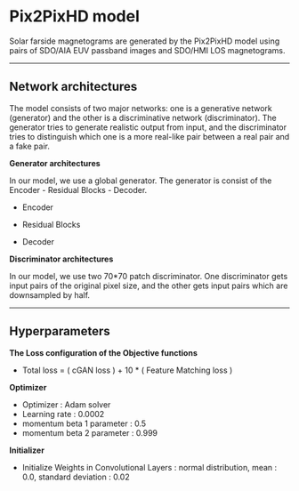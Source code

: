 Pix2PixHD model
=============
Solar farside magnetograms are generated by the Pix2PixHD model using pairs of SDO/AIA EUV passband images and SDO/HMI LOS magnetograms.   
   
   
_____________  
Network architectures
-------------
The model consists of two major networks: one is a generative network (generator) and the other is a discriminative network (discriminator).
The generator tries to generate realistic output from input, and the discriminator tries to distinguish which one is a more real-like pair between a real pair and a fake pair.  

__Generator architectures__

In our model, we use a global generator.
The generator is consist of the Encoder - Residual Blocks - Decoder.

* Encoder


* Residual Blocks


* Decoder


   
__Discriminator architectures__

In our model, we use two 70*70 patch discriminator.
One discriminator gets input pairs of the original pixel size, and the other gets input pairs which are downsampled by half.

   
_____________
Hyperparameters
-------------

__The Loss configuration of the Objective functions__
* Total loss = ( cGAN loss ) + 10 * ( Feature Matching loss )   

__Optimizer__
* Optimizer : Adam solver
* Learning rate : 0.0002
* momentum beta 1 parameter : 0.5
* momentum beta 2 parameter : 0.999   

__Initializer__
* Initialize Weights in Convolutional Layers : normal distribution, mean : 0.0, standard deviation : 0.02   
